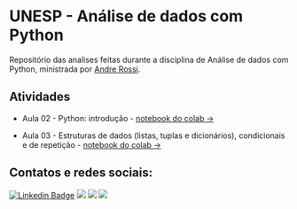 # UNESP - Análise de dados com Python
Repositório das analises feitas durante a disciplina de Análise de dados com Python, ministrada por [Andre Rossi](https://www.linkedin.com/in/andr%C3%A9-luis-debiaso-rossi-75a44517a/).

## Atividades
- Aula 02 - Python: introdução - [notebook do colab →](https://colab.research.google.com/github/douglascdsantos/unesp_analise_de_dados_com_python/blob/main/Atividade%201/An%C3%A1lise_de_dados_com_Python_Atividade_1.ipynb)

- Aula 03 - Estruturas de dados (listas, tuplas e dicionários), condicionais e de repetição - [notebook do colab →](https://colab.research.google.com/github/douglascdsantos/unesp_analise_de_dados_com_python/blob/main/Atividade%202/An%C3%A1lise_de_dados_com_Python_Atividade_2.ipynb)

## Contatos e redes sociais: 
[![Linkedin Badge](https://img.shields.io/badge/LinkedIn-0077B5?style=for-the-badge&logo=linkedin&logoColor=white)](https://www.linkedin.com/in/douglascdsantos/)
[![](https://img.shields.io/badge/Medium-F9AB00?style=for-the-badge&logo=medium&color=525252)](https://douglascdsantos.medium.com/)
[![](https://img.shields.io/badge/linktree-39E09B?style=for-the-badge&logo=linktree&logoColor=white)](https://linktr.ee/douglascsantos)
[![](https://img.shields.io/badge/Gmail-D14836?style=for-the-badge&logo=gmail&logoColor=white)](mailto:douglas.c.santos@unesp.br)


